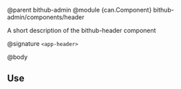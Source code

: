 @parent bithub-admin
@module {can.Component} bithub-admin/components/header <app-header>

A short description of the bithub-header component

@signature `<app-header>`

@body

## Use
